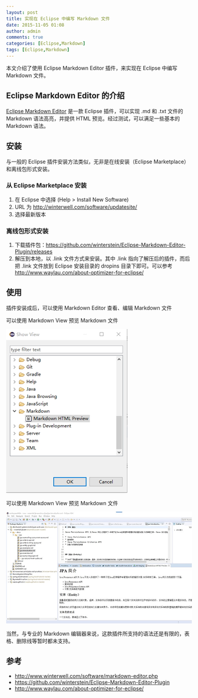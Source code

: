 ```yaml
---
layout: post
title: 实现在 Eclipse 中编写 Markdown 文件 
date: 2015-11-05 01:08
author: admin
comments: true
categories: [Eclipse,Markdown]
tags: [Eclipse,Markdown]
---
```


本文介绍了使用 Eclipse Markdown Editor 插件，来实现在 Eclipse 中编写 Markdown 文件。

<!-- more -->

## Eclipse Markdown Editor 的介绍

[Eclipse Markdown Editor](http://www.winterwell.com/software/markdown-editor.php) 是一款 Eclipse 插件，可以实现 .md 和 .txt 文件的 Markdown 语法高亮，并提供 HTML 预览。经过测试，可以满足一些基本的 Markdown 语法。

## 安装

与一般的 Eclipse 插件安装方法类似，无非是在线安装（Eclipse Marketplace）和离线包形式安装。

### 从 Eclipse Marketplace 安装

1. 在 Eclipse 中选择 (Help > Install New Software)
2. URL 为 http://winterwell.com/software/updatesite/
3. 选择最新版本

### 离线包形式安装

1. 下载插件包：<https://github.com/winterstein/Eclipse-Markdown-Editor-Plugin/releases>
2. 解压到本地，以 .link 文件方式来安装。其中 .link 指向了解压后的插件，而后把 .link 文件放到 Eclipse 安装目录的 dropins 目录下即可。可以参考<http://www.waylau.com/about-optimizer-for-eclipse/>

## 使用

插件安装成后，可以使用  Markdown Editor 查看、编辑 Markdown 文件


可以使用  Markdown View 预览 Markdown 文件

 
![](../images/post/20151105-markdown-preview.jpg)

可以使用  Markdown View 预览 Markdown 文件

![](../images/post/20151105-markdown-preview-2.jpg)
 
当然，与专业的 Markdown 编辑器来说，这款插件所支持的语法还是有限的，表格、删除线等暂时都未支持。

## 参考

* <http://www.winterwell.com/software/markdown-editor.php>
* <https://github.com/winterstein/Eclipse-Markdown-Editor-Plugin>
* <http://www.waylau.com/about-optimizer-for-eclipse/>